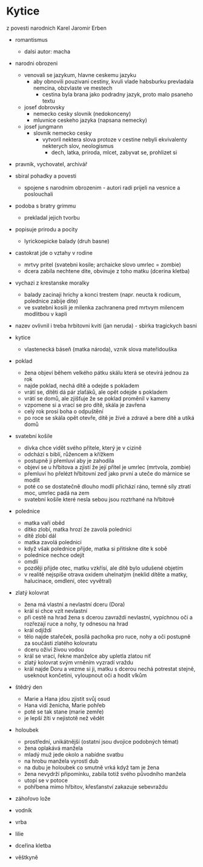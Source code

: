 # Kytice
z povesti narodnich
Karel Jaromir Erben
- romantismus
	- dalsi autor: macha
- narodni obrozeni
	- venovali se jazykum, hlavne ceskemu jazyku
		- aby obnovili pouzivani cestiny, kvuli vlade habsburku prevladala nemcina, obzvlaste ve mestech
			- cestina byla brana jako podradny jazyk, proto malo psaneho textu
	- josef dobrovsky
		- nemecko cesky slovnik (nedokonceny)
		- mluvnice ceskeho jazyka (napsana nemecky)
	- josef jungmann
		- slovnik nemecko cesky
			- vytvoril nektera slova protoze v cestine nebyli ekvivalenty nekterych slov, neologismus
				- dech, latka, priroda, mlcet, zabyvat se, prohlizet si
- pravnik, vychovatel, archivář
- sbiral pohadky a povesti
	- spojene s narodnim obrozenim - autori radi prijeli na vesnice a poslouchali
- podoba s bratry grimmu
	- prekladal jejich tvorbu

- popisuje prirodu a pocity
	- lyrickoepicke balady (druh basne)
- castokrat jde o vztahy v rodine
	- mrtvy pritel (svatebni kosile; archaicke slovo umrlec = zombie)
	- dcera zabila nechtene dite, obvinuje z toho matku (dcerina kletba)
- vychazi z krestanske moralky
	- balady zacinaji hrichy a konci trestem (napr. neucta k rodicum, polednice zabije dite)
	- ve svatebni kosili je milenka zachranena pred mrtvym milencem modlitbou v kapli
- nazev ovlivnil i treba hrbitovni kviti (jan neruda) - sbirka tragickych basni


- kytice
	- vlastenecká báseň (matka národa), vznik slova mateřídouška
- poklad
	- žena objeví během velkého pátku skálu která se otevírá jednou za rok
	- najde poklad, nechá dítě a odejde s pokladem
	- vrátí se, dítěti dá pár zlaťáků, ale opět odejde s pokladem
	- vrátí se domů, ale zjišťuje že se poklad proměnil v kameny
	- vzpomene si a vrací se pro dítě, skála je zavřena
	- celý rok prosí boha o odpuštění
	- po roce se skála opět otevře, dítě je žívé a zdravé a bere dítě a utíká domů
- svatební košile
	- dívka chce vidět svého přítele, který je v cizině
	- odchází s biblí, růžencem a křížkem
	- postupně ji přemluví aby je zahodila
	- objeví se u hřbitova a zjistí že její přítel je umrlec (mrtvola, zombie)
	- přemluví ho přelézt hřbitovní zeď jako první a uteče do márnice se modlit
	- poté co se dostatečně dlouho modlí přichází ráno, temné síly ztratí moc, umrlec padá na zem
	- svatební košile které nesla sebou jsou roztrhané na hřbitově
- polednice
	- matka vaří oběd
	- dítko zlobí, matka hrozí že zavolá polednici
	- dítě zlobí dál
	- matka zavolá polednici
	- když však polednice přijde, matka si přitiskne díte k sobě
	- polednice nechce odejít
	- omdlí
	- později přijde otec, matku vzkřísí, ale dítě bylo udušené objetím
	- v realitě nejspíše otrava oxidem uhelnatým (neklid dítěte a matky, halucinace, omdlení, otec vyvětral)
- zlatý kolovrat
	- žena má vlastní a nevlastní dceru (Dora)
	- král si chce vzít nevlastní
	- při cestě na hrad žena s dcerou zavraždí nevlastní, vypíchnou oči a rozřezají ruce a nohy, ty odnesou na hrad
	- král odjíždí
	- tělo najde stařeček, posílá pacholka pro ruce, nohy a oči postupně za součásti zlatého kolovratu
	- dceru oživí živou vodou
	- král se vrací, řekne manželce aby upletla zlatou niť
	- zlatý kolovrat svým vrněním vyzradí vraždu
	- král najde Doru a vezme si ji, matku s dcerou nechá potrestat stejně, useknout končetini, vyloupnout oči a hodit vlkům
- štědrý den
	- Marie a Hana jdou zjistit svůj osud
	- Hana vidí ženicha, Marie pohřeb
	- poté se tak stane (marie zemře)
	- je lepší žíti v nejistotě než vědět
- holoubek
	- prostřední, unikátnější (ostatní jsou dvojice podobných témat)
	- žena oplakává manžela
	- mladý muž jede okolo a nabídne svatbu
	- na hrobu manžela vyrostl dub
	- na dubu je holoubek co smutně vrká když tam je žena
	- žena nevydrží připomínku, zabila totiž svého původního manžela
	- utopí se v potoce
	- pohřbena mimo hřbitov, křesťanství zakazuje sebevraždu
- záhořovo lože
- vodník
- vrba
- lilie
- dceřina kletba
- věštkyně